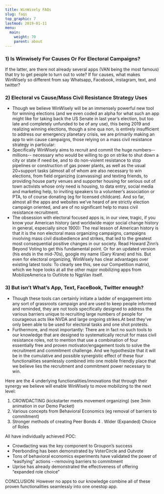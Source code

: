 ```yaml
---
title: WinWisely FAQs
slug: faqs
top_graphic: 7
lastmod: 2019-01-11
menu:
  main:
    weight: 70
    parent: about
---
```


### 1) Is Winwisely For Causes Or For Electoral Campaigns?

If the latter, are there not already several apps (VAN being the most famous) that try to get people to turn out to vote? If for causes, what makes WinWisely so different from say Whatsapp, Facebook, instagram, text, and twitter?
 
### 2) Electoral vs Cause/Mass Civil Resistance Strategy Uses

- Though we believe WinWisely will be an immensely powerful new tool for winning elections (and we even coded an alpha for what such an app might like for taking back the US Senate in last year’s election, but too late and completely unfunded  to be of any use), this being 2019 and realizing winning elections, though a sine qua non, is entirely insufficient to address our emergency planetary crisis, we are primarily making an app to win cause campaigns, those relying on a mass civil resistance strategy in particular: 
- Specifically WinWisely aims to recruit and commit the huge numbers--millions-- necessary who would be willing to go on strike to shut down a city or state if need be, and to do non-violent resistance to stop pipelines or construction of  gas power plants, as well as the usual 20+support tasks (almost all of whom are also necessary to win elections, from field organizing (canvassing) and texting friends,  to providing house party venues and supporter housing for serious out of town activists whose only need is housing, to data entry, social media and marketing help, to inviting speakers to a volunteer’s association or PTA, to of course donating (eg for licensed childcare). And so far, almost all the apps and websites we’ve heard of are strictly election campaign oriented, and are of no significant help to mass civil resistance recruitment.
- The obsession with electoral focused apps is, in our view, tragic, if you know your American history (and worldwide major social change history in general, especially since 1900): The real lesson of American history is that it is the non electoral mass organizing campaigns, campaigns involving mass civil disobedience and strikes, that led to the greatest most consequential positive changes in our society. Read Howard Zinn’s Beyond Voting to get this fundamental point. Or for an updated version (his ends in the mid-70s), google my name (Gary Krane) and his.
But even for electoral organizing, WinWisely has clear advantages over existing latest tools: To clearly see this, see our  Competition matrix), which we hope looks at all the other major mobilizing apps from MobilizeAmerica to OutVote to NgpVan itself.

### 3) But isn’t What’s App, Text, FaceBook, Twitter enough?

- Though these tools can certainly initiate a ladder of engagement into any sort of grassroots campaign and are used to keep people informed and reminded, they are not tools specifically designed to address the various barriers unique to recruiting large numbers of people for courageous acts like NVDA and large ongoing strikes.At best they’ve only been able to be used for electoral tasks and one shot protests.
- Furthermore, and most importantly: There are in fact no such tools to our knowledge that are designed to systematically recruit for mass civil resistance roles, not to mention that use a combination of four essentially free and proven motivator/engagement tools to solve the recruitment and commitment challenge. And we hypothesize that it will be in the cumulative and possible synergistic effect of these four functionalities seamlessly combined into one mobile friendly place  that we believe lies the recruitment and commitment power necessary to win.
 
Here are the 4 underlying functionalities/innovations that through their synergy we believe will enable WinWisely to move mobilizing to the next level:

 1. CROWDACTING (kickstarter meets movement organizing) (see 3min animation in our Demo Packet)
 2. Various concepts from Behavioral Economics (eg removal of barriers to commitment)
 3. Stronger methods of creating Peer Bonds
 4 . Wider (Expanded) Choice of Roles
 
All have individually achieved POC:

 - Crowdacting was the key component to Groupon’s success
 - Peerbonding has been demonstrated by VoterCircle and Outvote
 - Tons of behavioral economics experiments have validated the power of “easifying” actions --removing barriers to commitment
 - Uprise has already demonstrated the effectiveness of offering “expanded role choice”

CONCLUSION: However no apps to our knowledge combine all of these proven functionalities seamlessly into one onestop app.

